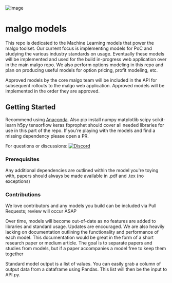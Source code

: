![image](https://user-images.githubusercontent.com/17502298/51855300-e6bfab00-22fa-11e9-9386-5b4be49bddea.png)

# malgo models

This repo is dedicated to the Machine Learning models that power the malgo toolset. Our current focus is implementing models for PoC and studying the various industry standards on usage. Eventually these models will be implemented and used for the build in-progress web application over in the main malgo repo. We also perform options modeling in this repo and plan on producing useful models for option pricing, profit modeling, etc.

Approved models by the core malgo team will be included in the API for subsequent rollouts to the malgo web application. Approved models will be implemented in the order they are approved.

## Getting Started

Recommend using [Anaconda](https://www.anaconda.com/distribution/). Also pip install numpy matplotlib scipy scikit-learn h5py tensorflow keras fbprophet should cover all needed libraries for use in this part of the repo. If you're playing with the models and find a missing dependency please open a PR.

For questions or discussions: [![Discord](https://user-images.githubusercontent.com/7288322/34471967-1df7808a-efbb-11e7-9088-ed0b04151291.png)](https://discord.gg/YzeEJ4)

### Prerequisites

Any additional dependencies are outlined within the model you're toying with, papers should always be made available in .pdf and .tex (no exceptions)

### Contributions

We love contributors and any models you build can be included via Pull Requests; review will occur ASAP

Over time, models will become out-of-date as no features are added to libraries and standard usage. Updates are encouraged. We are also heavily lacking on documentation outlining the functionality and performance of each model. This documentation would be great in the form of a short research paper or medium article. The goal is to separate papers and studies from models, but if a paper accompanies a model free to keep them together

Standard model output is a list of values. You can easily grab a column of output data from a dataframe using Pandas. This list will then be the input to API.py. 

